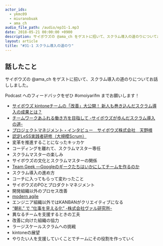 ```yaml
---
actor_ids:
  - ykmc09
  - miuranobuak
  - ama_ch
audio_file_path: /audio/ep31-1.mp3
date: 2018-05-21 00:00:00 +0900
description: サイボウズの @ama_ch をゲストに招いて、スクラム導入の道のりについてお話ししました。
layout: article
title: "#31-1 スクラム導入の道のり"
---
```


## 話したこと
サイボウズの @ama_ch をゲストに招いて、スクラム導入の道のりについてお話ししました。

Podcast へのフィードバックをぜひ #omoiyarifm までお願いします！

- [サイボウズ kintoneチームの「改善」大公開！ 新人も巻き込んだスクラム導入の成果とは？](https://employment.en-japan.com/engineerhub/entry/2017/02/28/143000)
- [チームワークあふれる働き方を目指して -サイボウズが歩んだスクラム導入の道-](https://www.slideshare.net/ama-ch/ss-86003462)
- [プロジェクトマネジメント・インタビュー　サイボウズ株式会社　天野様](http://inayama.hatenadiary.jp/entry/2018/03/16/074814)
- [認定LeSS実践者研修（大規模Scrum）](https://www.odd-e.jp/ja/news_20180131_2/index.html)
- 変革を推進することになったキッカケ
- コーディングを離れて、スクラムマスター専任
- スクラムマスターの楽しみ
- サイボウズの文化とスクラムマスターの関係
- [Team Geek ―Googleのギークたちはいかにしてチームを作るのか](https://www.amazon.co.jp/dp/4873116309)
- スクラム導入の進め方
- コーチに入ってもらって変わったこと
- サイボウズのPOとプロダクトマネジメント
- 開発組織以外のプロセス改善
- [modern agile](http://modernagile.org/)
- エンジニア組織以外ではKANBANがクリエイティブになる
- [“朝礼” で “仕事を見える化” -株式会社ヴァル研究所- ](http://www.nhk.or.jp/shutoken/ohayo/report/20180516.html)
- 異なるチームを支援するときの工夫
- 改善に向けた組織の協力
- ラージスケールスクラムへの挑戦
- kintoneの展望
- やりたい人を支援していくことでチームにその役割を作っていく

